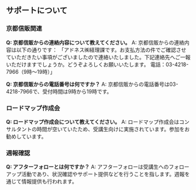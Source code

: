 ## サポートについて
### 京都信販関連

**Q: 京都信販からの連絡内容について教えてください。**
A: 京都信販からの連絡内容は以下の通りです：
「アドネス㈱経理課です。お支払方法の件でご確認させていただきたい事項がございましたので連絡いたしました。下記連絡先へご一報いただけますでしょうか。どうぞよろしくお願いいたします。
電話：03-4218-7966（9時～19時）」

**Q: 京都信販からの電話番号は何ですか？**
A: 京都信販からの電話番号は03-4218-7966で、受付時間は9時から19時です。

### ロードマップ作成会

**Q: ロードマップ作成会について教えてください。**
A: ロードマップ作成会はコンサルタントの時間が空いていたため、受講生向けに実施されています。参加をお勧めしています。

### 週報確認

**Q: アフターフォローとは何ですか？**
A: アフターフォローは受講生へのフォローアップ活動であり、状況確認やサポート提供などを行うことを指します。週報を通じて情報提供も行われます。
